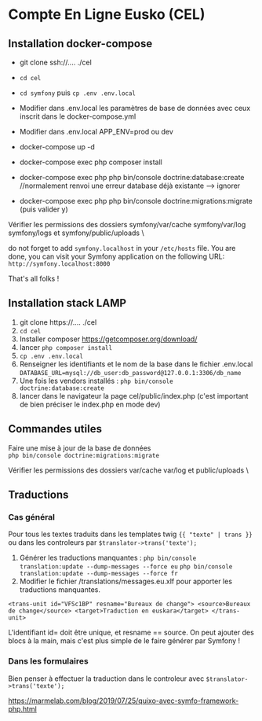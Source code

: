 # Compte En Ligne Eusko (CEL)

## Installation docker-compose

* git clone ssh://.... ./cel
* `cd cel`

* `cd symfony` puis `cp .env .env.local`
* Modifier dans .env.local les paramètres de base de données avec ceux inscrit dans le docker-compose.yml
* Modifier dans .env.local APP_ENV=prod ou dev

* docker-compose up -d
* docker-compose exec php composer install

* docker-compose exec php php bin/console doctrine:database:create  //normalement renvoi une erreur database déjà existante --> ignorer
* docker-compose exec php php bin/console doctrine:migrations:migrate (puis valider y)


Vérifier les permissions des dossiers symfony/var/cache symfony/var/log  symfony/logs et symfony/public/uploads \


do not forget to add `symfony.localhost` in your `/etc/hosts` file.
You are done, you can visit your Symfony application on the following URL: `http://symfony.localhost:8000`

That's all folks ! 

## Installation stack LAMP

1. git clone https://.... ./cel
2. `cd cel`
3. Installer composer https://getcomposer.org/download/
4. lancer `php composer install`
5. `cp .env .env.local`
7. Renseigner les identifiants et le nom de la base dans le fichier .env.local
`DATABASE_URL=mysql://db_user:db_password@127.0.0.1:3306/db_name`
8. Une fois les vendors installés : `php bin/console doctrine:database:create`
9. lancer dans le navigateur la page cel/public/index.php  (c'est important de bien préciser le index.php en mode dev)

## Commandes utiles

Faire une mise à jour de la base de données \
`php bin/console doctrine:migrations:migrate`

Vérifier les permissions des dossiers var/cache var/log et public/uploads \


## Traductions

### Cas général
Pour tous les textes traduits dans les templates twig `{{ "texte" | trans }}` ou dans les controleurs par `$translator->trans('texte');`

1. Générer les traductions manquantes :
`php bin/console translation:update --dump-messages --force eu`
`php bin/console translation:update --dump-messages --force fr`
2. Modifier le fichier /translations/messages.eu.xlf pour apporter les traductions manquantes.

`<trans-unit id="VFSc1BP" resname="Bureaux de change">
    <source>Bureaux de change</source>
    <target>Traduction en euskara</target>
    </trans-unit>`
    
L'identifiant id= doit être unique, et resname == source. 
On peut ajouter des blocs à la main, mais c'est plus simple de le faire générer par Symfony !
 
### Dans les formulaires
Bien penser à effectuer la traduction dans le controleur avec `$translator->trans('texte');`
 
 
 https://marmelab.com/blog/2019/07/25/quixo-avec-symfo-framework-php.html